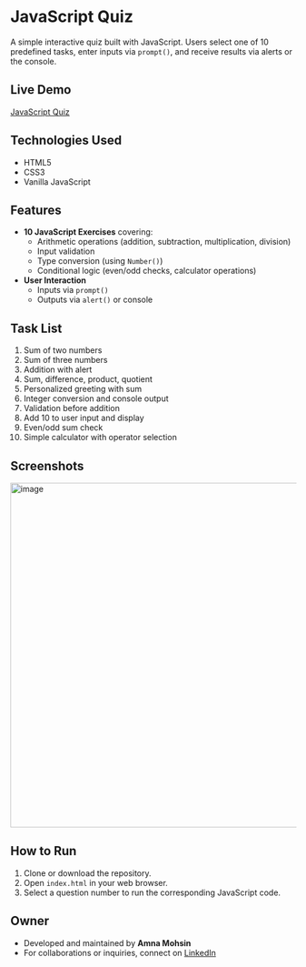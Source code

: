 # JavaScript Quiz

A simple interactive quiz built with JavaScript. Users select one of 10 predefined tasks, enter inputs via `prompt()`, and receive results via alerts or the console.

## Live Demo
[JavaScript Quiz](https://javascript-quiz-a.netlify.app/)

## Technologies Used
- HTML5
- CSS3 
- Vanilla JavaScript

## Features
- **10 JavaScript Exercises** covering:
  - Arithmetic operations (addition, subtraction, multiplication, division)
  - Input validation
  - Type conversion (using `Number()`)
  - Conditional logic (even/odd checks, calculator operations)
- **User Interaction**
  - Inputs via `prompt()`
  - Outputs via `alert()` or console

## Task List
1. Sum of two numbers  
2. Sum of three numbers  
3. Addition with alert  
4. Sum, difference, product, quotient  
5. Personalized greeting with sum  
6. Integer conversion and console output  
7. Validation before addition  
8. Add 10 to user input and display  
9. Even/odd sum check  
10. Simple calculator with operator selection


##  Screenshots
<img width="1320" height="606" alt="image" src="https://github.com/user-attachments/assets/224df802-b6fa-4327-a303-c26329676a0d" />

## How to Run
1. Clone or download the repository.  
2. Open `index.html` in your web browser.  
3. Select a question number to run the corresponding JavaScript code.

  
## Owner

* Developed and maintained by **Amna Mohsin**
* For collaborations or inquiries, connect on [LinkedIn](https://www.linkedin.com/in/amna-m98/)

